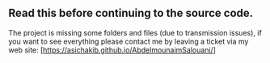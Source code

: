 ## Read this before continuing to the source code.

The project is missing some folders and files (due to transmission issues), if you want to see everything please contact me by leaving a ticket via my web site: [https://asichakib.github.io/AbdelmounaimSalouani/]
